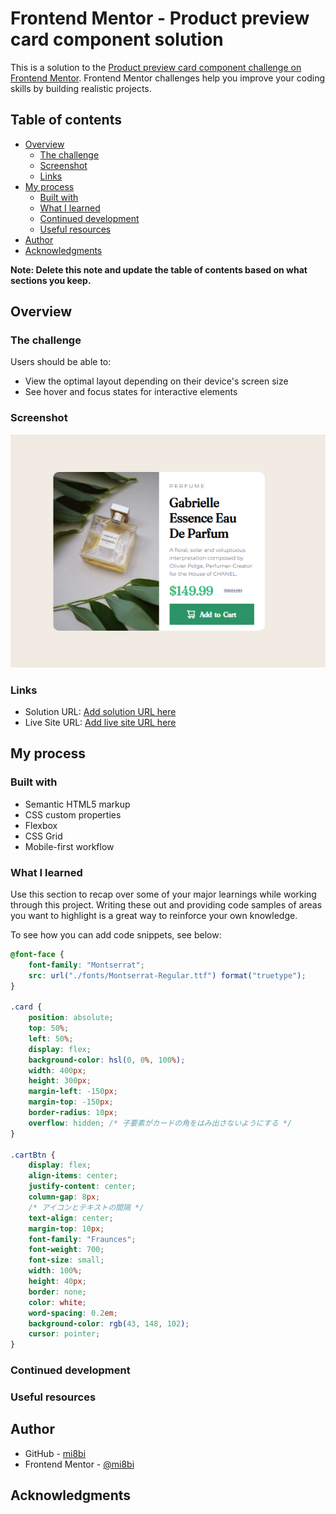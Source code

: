 # Frontend Mentor - Product preview card component solution

This is a solution to the [Product preview card component challenge on Frontend Mentor](https://www.frontendmentor.io/challenges/product-preview-card-component-GO7UmttRfa). Frontend Mentor challenges help you improve your coding skills by building realistic projects. 

## Table of contents

- [Overview](#overview)
  - [The challenge](#the-challenge)
  - [Screenshot](#screenshot)
  - [Links](#links)
- [My process](#my-process)
  - [Built with](#built-with)
  - [What I learned](#what-i-learned)
  - [Continued development](#continued-development)
  - [Useful resources](#useful-resources)
- [Author](#author)
- [Acknowledgments](#acknowledgments)

**Note: Delete this note and update the table of contents based on what sections you keep.**

## Overview

### The challenge

Users should be able to:

- View the optimal layout depending on their device's screen size
- See hover and focus states for interactive elements

### Screenshot

![screenshot1.png](./screenshots/screenshot1.png)

### Links

- Solution URL: [Add solution URL here](https://your-solution-url.com)
- Live Site URL: [Add live site URL here](https://your-live-site-url.com)

## My process

### Built with

- Semantic HTML5 markup
- CSS custom properties
- Flexbox
- CSS Grid
- Mobile-first workflow


### What I learned

Use this section to recap over some of your major learnings while working through this project. Writing these out and providing code samples of areas you want to highlight is a great way to reinforce your own knowledge.

To see how you can add code snippets, see below:

```css
@font-face {
    font-family: "Montserrat";
    src: url("./fonts/Montserrat-Regular.ttf") format("truetype");
}

.card {
    position: absolute;
    top: 50%;
    left: 50%;
    display: flex;
    background-color: hsl(0, 0%, 100%);
    width: 400px;
    height: 300px;
    margin-left: -150px;
    margin-top: -150px;
    border-radius: 10px;
    overflow: hidden; /* 子要素がカードの角をはみ出さないようにする */
}

.cartBtn {
    display: flex;
    align-items: center;
    justify-content: center;
    column-gap: 8px;
    /* アイコンとテキストの間隔 */
    text-align: center;
    margin-top: 10px;
    font-family: "Fraunces";
    font-weight: 700;
    font-size: small;
    width: 100%;
    height: 40px;
    border: none;
    color: white;
    word-spacing: 0.2em;
    background-color: rgb(43, 148, 102);
    cursor: pointer;
}

```

### Continued development


### Useful resources


## Author

- GitHub - [mi8bi](https://github.com/mi8bi)
- Frontend Mentor - [@mi8bi](https://www.frontendmentor.io/profile/mi8bi)

## Acknowledgments
